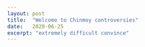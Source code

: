 ```yaml
---
layout: post
title:  "Welcome to Chinmoy controversies"
date:   2020-06-25
excerpt: "extremely difficult convince"
---
```

